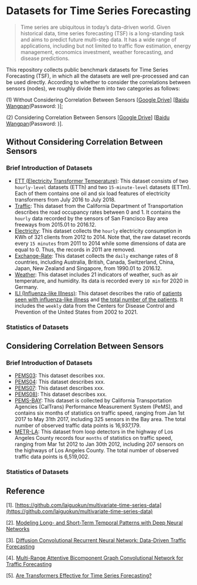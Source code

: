 # Datasets for Time Series Forecasting
> Time series are ubiquitous in today’s data-driven world. Given historical data, time series forecasting (TSF) is a long-standing task and aims to predict future multi-step data. It has a wide range of applications, including but not limited to traffic flow estimation, energy management, economics investment, weather forecasting, and disease predictions. 

This repository collects public benchmark datasets for Time Series Forecasting (TSF), in which all the datasets are well pre-processed and can be used directly. According to whether to consider the correlations between sensors (nodes), we roughly divide them into two categories as follows: 

(1) Without Considering Correlation Between Sensors [[Google Drive]()] [[Baidu Wangpan]()(Password: )];

(2) Considering Correlation Between Sensors [[Google Drive]()] [[Baidu Wangpan]()(Password: )].

## Without Considering Correlation Between Sensors
### Brief Introduction of Datasets
- [ETT (Electricity Transformer Temperature)](https://github.com/zhouhaoyi/ETDataset):
This dataset consists of two `hourly-level` datasets (ETTh) and two `15-minute-level` datasets (ETTm). Each of them contains one oil and six load features of electricity transformers from July 2016 to July 2018.
- [Traffic](http://pems.dot.ca.gov):
This dataset from the California Department of Transportation describes the road occupancy rates between 0 and 1. It contains the `hourly` data recorded by the sensors of San Francisco Bay area freeways from 2015.01 to 2016.12. 
- [Electricity](https://archive.ics.uci.edu/ml/datasets/ElectricityLoadDiagrams20112014):
This dataset collects the `hourly` electricity consumption in KWh of 321 clients from 2012 to 2014. Note that, the raw dataset records every `15 minutes` from 2011 to 2014 while some dimensions of data are equal to 0. Thus, the records in 2011 are removed. 
- [Exchange-Rate](https://github.com/laiguokun/multivariate-time-series-data):
This dataset collects the `daily` exchange rates of 8 countries, including Australia, British, Canada, Switzerland, China, Japan, New Zealand and Singapore, from 1990.01 to 2016.12.
- [Weather](https://www.bgc-jena.mpg.de/wetter/):
This dataset includes 21 indicators of weather, such as air temperature, and humidity. Its data is recorded every `10 min` for 2020 in Germany.
- [ILI (Influenza-like Illness)](https://gis.cdc.gov/grasp/fluview/fluportaldashboard.html):
This dataset describes the ratio of <u>patients seen with influenza-like illness</u> and <u>the total number of the patients</u>. It includes the `weekly` data from the Centers for Disease Control and Prevention of the United States from 2002 to 2021.

### Statistics of Datasets 

## Considering Correlation Between Sensors
### Brief Introduction of Datasets
- [PEMS03]():
This dataset describes xxx.
- [PEMS04]():
This dataset describes xxx.
- [PEMS07]():
This dataset describes xxx.
- [PEMS08)]():
This dataset describes xxx.
- [PEMS-BAY]():
This dataset is collected by California Transportation Agencies (CalTrans) Performance Measurement System (PeMS), and contains six months of statistics on traffic speed, ranging from Jan 1st 2017 to May 31th 2017, including 325 sensors in the Bay area. The total number of observed traffic data points is 16,937,179.
- [METR-LA]():
This dataset from loop detectors in the highway of Los Angeles County records four `months` of statistics on traffic speed, ranging from Mar 1st 2012 to Jan 30th 2012, including 207 sensors on the highways of Los Angeles County. The total number of observed traffic data points is 6,519,002.

### Statistics of Datasets 

## Reference
[1]. [https://github.com/laiguokun/multivariate-time-series-data](https://github.com/laiguokun/multivariate-time-series-data)

[2]. [Modeling Long- and Short-Term Temporal Patterns with Deep Neural Networks](https://arxiv.org/abs/1703.07015)

[3]. [Diffusion Convolutional Recurrent Neural Network: Data-Driven Traffic Forecasting](https://openreview.net/forum?id=SJiHXGWAZ)

[4]. [Multi-Range Attentive Bicomponent Graph Convolutional Network for Traffic Forecasting](https://arxiv.org/abs/1911.12093)

[5]. [Are Transformers Effective for Time Series Forecasting?](https://arxiv.org/abs/2205.13504)